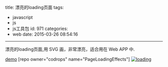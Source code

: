 title: 漂亮的loading页面
tags:
  - javascript
  - js
  - js工具包
id: 971
categories:
  - web
date: 2015-03-26 08:54:16
---

漂亮的loading页面,<!--StartFragment-->用 SVG 画，非常漂亮，适合用在 Web APP 中.<!--EndFragment-->

[demo](http://tympanus.net/Development/PageLoadingEffects/)
[repo owner="codrops" name="PageLoadingEffects"]
[![loading](http://coderzhaopeng-wordpress.stor.sinaapp.com/uploads/2014/09/loading.gif)](http://coderzhaopeng-wordpress.stor.sinaapp.com/uploads/2014/09/loading.gif)
